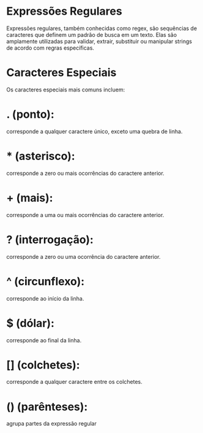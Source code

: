 # Expressões Regulares
Expressões regulares, também conhecidas como regex, são sequências de caracteres que definem um padrão de busca em um texto. 
Elas são amplamente utilizadas para validar, extrair, substituir ou manipular strings de acordo com regras específicas.
# Caracteres Especiais
Os caracteres especiais mais comuns incluem:
# . (ponto): 
corresponde a qualquer caractere único, exceto uma quebra de linha.
# * (asterisco): 
corresponde a zero ou mais ocorrências do caractere anterior.
# + (mais): 
corresponde a uma ou mais ocorrências do caractere anterior.
# ? (interrogação): 
corresponde a zero ou uma ocorrência do caractere anterior.
# ^ (circunflexo): 
corresponde ao início da linha.
# $ (dólar): 
corresponde ao final da linha.
# [] (colchetes): 
corresponde a qualquer caractere entre os colchetes.
# () (parênteses): 
agrupa partes da expressão regular 
